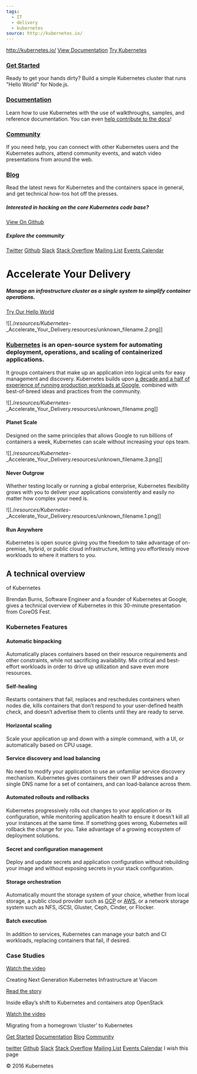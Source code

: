 ```yaml
---
tags:
  - IT
  - delivery
  - kubernetes
source: http://kubernetes.io/
---
```

<http://kubernetes.io/>
[View Documentation](http://kubernetes.io/docs/) [Try Kubernetes](http://kubernetes.io/docs/hellonode/)

### [Get Started](http://kubernetes.io/docs/hellonode/)

Ready to get your hands dirty? Build a simple Kubernetes cluster that runs "Hello World" for Node.js.

### [Documentation](http://kubernetes.io/docs/)

Learn how to use Kubernetes with the use of walkthroughs, samples, and reference documentation. You can even [help contribute to the docs](http://kubernetes.io/editdocs/)!

### [Community](http://kubernetes.io/community/)

If you need help, you can connect with other Kubernetes users and the Kubernetes authors, attend community events, and watch video presentations from around the web.

### [Blog](http://blog.kubernetes.io/)

Read the latest news for Kubernetes and the containers space in general, and get technical how-tos hot off the presses.

##### Interested in hacking on the core Kubernetes code base?

[View On Github](https://github.com/kubernetes/kubernetes)

##### Explore the community

[Twitter](https://twitter.com/kubernetesio) [Github](https://github.com/kubernetes/kubernetes) [Slack](http://slack.k8s.io/) [Stack Overflow](http://stackoverflow.com/questions/tagged/kubernetes) [Mailing List](https://groups.google.com/forum/#!forum/google-containers) [Events Calendar](https://calendar.google.com/calendar/embed?src=nt2tcnbtbied3l6gi2h29slvc0%40group.calendar.google.com)

# Accelerate Your Delivery

##### Manage an infrastructure cluster as a single system to simplify container operations.

[Try Our Hello World](http://kubernetes.io/docs/hellonode/)
	
![[./_resources/Kubernetes_-_Accelerate_Your_Delivery.resources/unknown_filename.2.png]]

### [Kubernetes](http://kubernetes.io/docs/whatisk8s) is an open-source system for automating deployment, operations, and scaling of containerized applications.

It groups containers that make up an application into logical units for easy management and discovery. Kubernetes builds upon [a decade and a half of experience of running production workloads at Google](http://queue.acm.org/detail.cfm?id=2898444), combined with best-of-breed ideas and practices from the community.

![[./_resources/Kubernetes_-_Accelerate_Your_Delivery.resources/unknown_filename.png]]

#### Planet Scale

Designed on the same principles that allows Google to run billions of containers a week, Kubernetes can scale without increasing your ops team.

![[./_resources/Kubernetes_-_Accelerate_Your_Delivery.resources/unknown_filename.3.png]]

#### Never Outgrow

Whether testing locally or running a global enterprise, Kubernetes flexibility grows with you to deliver your applications consistently and easily no matter how complex your need is.

![[./_resources/Kubernetes_-_Accelerate_Your_Delivery.resources/unknown_filename.1.png]]

#### Run Anywhere

Kubernetes is open source giving you the freedom to take advantage of on-premise, hybrid, or public cloud infrastructure, letting you effortlessly move workloads to where it matters to you.

	

## A technical overview
of Kubernetes

Brendan Burns, Software Engineer and a founder of Kubernetes at Google, gives a technical overview of Kubernetes in this 30-minute presentation from CoreOS Fest.

	

### Kubernetes Features

#### Automatic binpacking

Automatically places containers based on their resource requirements and other constraints, while not sacrificing availability. Mix critical and best-effort workloads in order to drive up utilization and save even more resources.

#### Self-healing

Restarts containers that fail, replaces and reschedules containers when nodes die, kills containers that don’t respond to your user-defined health check, and doesn’t advertise them to clients until they are ready to serve.

#### Horizontal scaling

Scale your application up and down with a simple command, with a UI, or automatically based on CPU usage.

#### Service discovery and load balancing

No need to modify your application to use an unfamiliar service discovery mechanism. Kubernetes gives containers their own IP addresses and a single DNS name for a set of containers, and can load-balance across them.

#### Automated rollouts and rollbacks

Kubernetes progressively rolls out changes to your application or its configuration, while monitoring application health to ensure it doesn’t kill all your instances at the same time. If something goes wrong, Kubernetes will rollback the change for you. Take advantage of a growing ecosystem of deployment solutions.

#### Secret and configuration management

Deploy and update secrets and application configuration without rebuilding your image and without exposing secrets in your stack configuration.

#### Storage orchestration

Automatically mount the storage system of your choice, whether from local storage, a public cloud provider such as [GCP](https://cloud.google.com/storage/) or [AWS](http://media.amazonwebservices.com/AWS_Storage_Options.pdf), or a network storage system such as NFS, iSCSI, Gluster, Ceph, Cinder, or Flocker.

#### Batch execution

In addition to services, Kubernetes can manage your batch and CI workloads, replacing containers that fail, if desired.

	

### Case Studies

[Watch the video](https://youtu.be/OLwzSHBtxhI)

Creating Next Generation Kubernetes Infrastructure at Viacom

[Read the story](http://www.nextplatform.com/2015/11/12/inside-ebays-shift-to-kubernetes-and-containers-atop-openstack/)

Inside eBay’s shift to Kubernetes and containers atop OpenStack

[Watch the video](https://www.youtube.com/watch?v=6XGUTu3WhBw)

Migrating from a homegrown ‘cluster’ to Kubernetes

[Get Started](http://kubernetes.io/docs/hellonode/) [Documentation](http://kubernetes.io/docs/) [Blog](http://blog.kubernetes.io/) [Community](http://kubernetes.io/community/)

[twitter](https://twitter.com/kubernetesio) [Github](https://github.com/kubernetes/kubernetes) [Slack](http://slack.k8s.io/)
[Stack Overflow](http://stackoverflow.com/questions/tagged/kubernetes) [Mailing List](https://groups.google.com/forum/#!forum/google-containers) [Events Calendar](https://calendar.google.com/calendar/embed?src=nt2tcnbtbied3l6gi2h29slvc0%40group.calendar.google.com)
I wish this page

© 2016 Kubernetes
